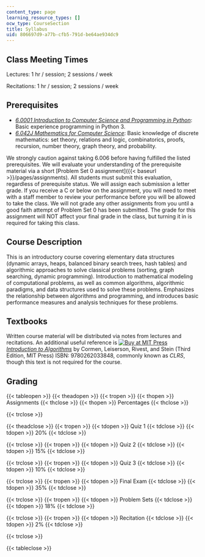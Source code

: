 ```yaml
---
content_type: page
learning_resource_types: []
ocw_type: CourseSection
title: Syllabus
uid: 806697d9-a77b-cfb5-791d-be64ae934dc9
---
```


Class Meeting Times
-------------------

Lectures: 1 hr / session; 2 sessions / week

Recitations: 1 hr / session; 2 sessions / week

Prerequisites
-------------

*   _[6.0001 Introduction to Computer Science and Programming in Python](/courses/6-0001-introduction-to-computer-science-and-programming-in-python-fall-2016/)_:  Basic experience programming in Python 3.
*   _[6.042J Mathematics for Computer Science](/courses/6-042j-mathematics-for-computer-science-spring-2015/)_: Basic knowledge of discrete mathematics: set theory, relations and logic, combinatorics, proofs, recursion, number theory, graph theory, and probability.

We strongly caution against taking 6.006 before having fulfilled the listed prerequisites. We will evaluate your understanding of the prerequisite material via a short [Problem Set 0 assignment]({{< baseurl >}}/pages/assignments). All students must submit this evaluation, regardless of prerequisite status. We will assign each submission a letter grade. If you receive a C or below on the assignment, you will need to meet with a staff member to review your performance before you will be allowed to take the class. We will not grade any other assignments from you until a good faith attempt of Problem Set 0 has been submitted. The grade for this assignment will NOT affect your final grade in the class, but turning it in is required for taking this class.

Course Description
------------------

This is an introductory course covering elementary data structures (dynamic arrays, heaps, balanced binary search trees, hash tables) and algorithmic approaches to solve classical problems (sorting, graph searching, dynamic programming). Introduction to mathematical modeling of computational problems, as well as common algorithms, algorithmic paradigms, and data structures used to solve these problems. Emphasizes the relationship between algorithms and programming, and introduces basic performance measures and analysis techniques for these problems.

Textbooks
---------

Written course material will be distributed via notes from lectures and recitations. An additional useful reference is [![Buy at MIT Press](/images/mp_logo.gif)](https://mitpress.mit.edu/9780262033848) _[Introduction to Algorithms](https://mitpress.mit.edu/books/introduction-algorithms-third-edition)_ by Cormen, Leiserson, Rivest, and Stein (Third Edition, MIT Press) ISBN: 9780262033848, commonly known as _CLRS_, though this text is not required for the course.

Grading
-------

{{< tableopen >}}
{{< theadopen >}}
{{< tropen >}}
{{< thopen >}}
Assignments
{{< thclose >}}
{{< thopen >}}
Percentages
{{< thclose >}}

{{< trclose >}}

{{< theadclose >}}
{{< tropen >}}
{{< tdopen >}}
Quiz 1
{{< tdclose >}}
{{< tdopen >}}
20%
{{< tdclose >}}

{{< trclose >}}
{{< tropen >}}
{{< tdopen >}}
Quiz 2
{{< tdclose >}}
{{< tdopen >}}
15%
{{< tdclose >}}

{{< trclose >}}
{{< tropen >}}
{{< tdopen >}}
Quiz 3
{{< tdclose >}}
{{< tdopen >}}
10%
{{< tdclose >}}

{{< trclose >}}
{{< tropen >}}
{{< tdopen >}}
Final Exam
{{< tdclose >}}
{{< tdopen >}}
35%
{{< tdclose >}}

{{< trclose >}}
{{< tropen >}}
{{< tdopen >}}
Problem Sets
{{< tdclose >}}
{{< tdopen >}}
18%
{{< tdclose >}}

{{< trclose >}}
{{< tropen >}}
{{< tdopen >}}
Recitation
{{< tdclose >}}
{{< tdopen >}}
2%
{{< tdclose >}}

{{< trclose >}}

{{< tableclose >}}